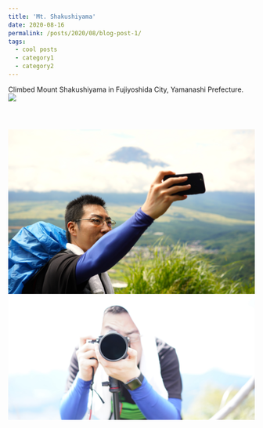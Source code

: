 ```yaml
---
title: 'Mt. Shakushiyama'
date: 2020-08-16
permalink: /posts/2020/08/blog-post-1/
tags:
  - cool posts
  - category1
  - category2
---
```


Climbed Mount Shakushiyama in Fujiyoshida City, Yamanashi Prefecture.<br/><img src='/images/sp001.JPG'>

 <br/><img src='/images/sp002.JPG'>
 <br/><img src='/images/sp003.JPG'>
------
